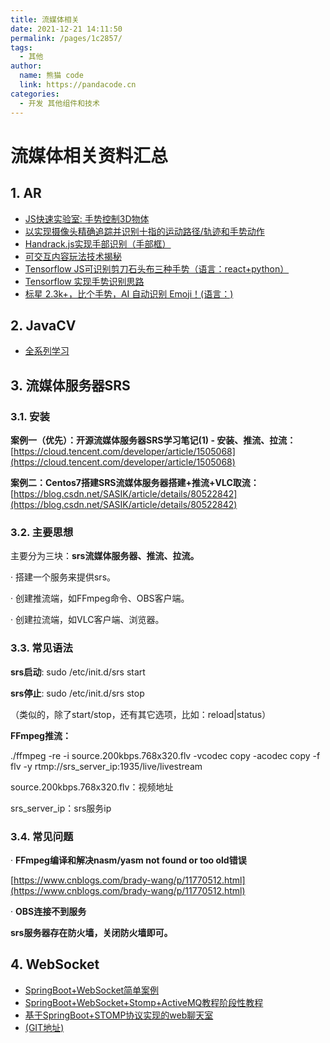 ```yaml
---
title: 流媒体相关
date: 2021-12-21 14:11:50
permalink: /pages/1c2857/
tags: 
  - 其他
author: 
  name: 熊猫 code
  link: https://pandacode.cn
categories: 
  - 开发 其他组件和技术
---
```

# 流媒体相关资料汇总

## 1. AR
- [JS快速实验室: 手势控制3D物体](https://www.jianshu.com/p/865b80e12291 "https://www.jianshu.com/p/865b80e12291")
- [以实现摄像头精确追踪并识别十指的运动路径/轨迹和手势动作](https://github.com/zhouzaihang/flutter_hand_tracking_plugin "https://github.com/zhouzaihang/flutter_hand_tracking_plugin")
- [Handrack.js实现手部识别（手部框）](https://victordibia.github.io/handtrack.js/#/ "https://victordibia.github.io/handtrack.js/#/")
- [可交互内容玩法技术揭秘](https://www.infoq.cn/article/CIvA9J0izqxLqWKE0UKh "https://www.infoq.cn/article/CIvA9J0izqxLqWKE0UKh")
- [Tensorflow JS可识别剪刀石头布三种手势（语言：react+python）](https://github.com/GantMan/rps_tfjs_demo "https://github.com/GantMan/rps_tfjs_demo")
- [Tensorflow 实现手势识别思路](http://slidestalk.com/GDG/Mobile_Video_with_TensorFlow "http://slidestalk.com/GDG/Mobile_Video_with_TensorFlow")
- [标星 2.3k+，比个手势，AI 自动识别 Emoji！(语言：)](https://cloud.tencent.com/developer/article/1522249 "https://cloud.tencent.com/developer/article/1522249")

## 2. JavaCV
- [全系列学习](https://www.cnblogs.com/eguid/p/10195553.html)

## 3. 流媒体服务器SRS

### 3.1. 安装

**案例一（优先）：开源流媒体服务器SRS学习笔记(1) - 安装、推流、拉流：**[https://cloud.tencent.com/developer/article/1505068](https://cloud.tencent.com/developer/article/1505068)

**案例二：Centos7搭建SRS流媒体服务器搭建+推流+VLC取流：**[https://blog.csdn.net/SASIK/article/details/80522842](https://blog.csdn.net/SASIK/article/details/80522842)

### 3.2. 主要思想

主要分为三块：**srs流媒体服务器、推流、拉流。**

· 搭建一个服务来提供srs。

· 创建推流端，如FFmpeg命令、OBS客户端。

· 创建拉流端，如VLC客户端、浏览器。

### 3.3. 常见语法

**srs启动**: sudo /etc/init.d/srs start

**srs停止**: sudo /etc/init.d/srs stop

（类似的，除了start/stop，还有其它选项，比如：reload|status）

**FFmpeg推流：**

./ffmpeg -re -i source.200kbps.768x320.flv -vcodec copy -acodec copy -f flv -y rtmp://srs\_server\_ip:1935/live/livestream

source.200kbps.768x320.flv：视频地址

srs\_server\_ip：srs服务ip

### 3.4. 常见问题

· **FFmpeg编译和解决nasm/yasm not found or too old错误**

[https://www.cnblogs.com/brady-wang/p/11770512.html](https://www.cnblogs.com/brady-wang/p/11770512.html)

· **OBS连接不到服务**

**srs服务器存在防火墙，关闭防火墙即可。**

## 4. WebSocket

- [SpringBoot+WebSocket简单案例](https://blog.csdn.net/qq_36963762/article/details/101058253)
- [SpringBoot+WebSocket+Stomp+ActiveMQ教程阶段性教程](https://blog.csdn.net/qq_41603102/article/details/82492040)
- [基于SpringBoot+STOMP协议实现的web聊天室](https://blog.csdn.net/weixin_34060741/article/details/91395556)
- [(GIT地址)](https://github.com/anlingyi/xechat)